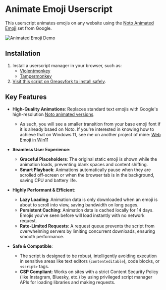 # Animate Emoji Userscript

This userscript animates emojis on any website using the [Noto Animated Emoji](https://googlefonts.github.io/noto-emoji-animation/) set from Google.

![Animated Emoji Demo](animated-emoji.gif)

## Installation

1.  Install a userscript manager in your browser, such as:
    -   [Violentmonkey](https://violentmonkey.github.io/)
    -   [Tampermonkey](https://www.tampermonkey.net/)
2.  [Visit this script on Greasyfork to install safely](https://greasyfork.org/en/scripts/546062-animate-emoji-on-the-web-q).

## Key Features

-   **High-Quality Animations**: Replaces standard text emojis with Google's high-resolution [Noto animated versions](https://googlefonts.github.io/noto-emoji-animation/).

    -   As such, you will see a smaller transition from your base emoji font if it is already bsaed on Noto. If you're interested in knowing how to achieve that on Windows 11, see me on another project of mine: [Web Emoji in Win11](https://github.com/quarrel/broken-flag-emojis-win11-twemoji)

-   **Seamless User Experience**:

    -   **Graceful Placeholders**: The original static emoji is shown while the animation loads, preventing blank spaces and content shifting.
    -   **Smart Playback**: Animations automatically pause when they are scrolled off-screen or when the browser tab is in the background, saving CPU and battery life.

-   **Highly Performant & Efficient**:

    -   **Lazy Loading**: Animation data is only downloaded when an emoji is about to scroll into view, saving bandwidth on long pages.
    -   **Persistent Caching**: Animation data is cached locally for 14 days. Emojis you've seen before will load instantly with no network request.
    -   **Rate-Limited Requests**: A request queue prevents the script from overwhelming servers by limiting concurrent downloads, ensuring smooth performance.

-   **Safe & Compatible**:
    -   The script is designed to be robust, intelligently avoiding execution in sensitive areas like text editors (`contenteditable`), code blocks, or `<script>` tags.
    -   **CSP Compliant**: Works on sites with a strict Content Security Policy (like Instagram, Bluesky, etc.) by using privileged script manager APIs for loading libraries and making requests.
